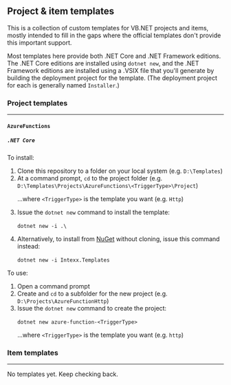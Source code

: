 ## Project & item templates
This is a collection of custom templates for VB.NET projects and items, mostly intended to fill in the gaps where the official templates don't provide this important support.

Most templates here provide both .NET Core and .NET Framework editions. The .NET Core editions are installed using `dotnet new`, and the .NET Framework editions are installed using a .VSIX file that you'll generate by building the deployment project for the template. (The deployment project for each is generally named `Installer`.)

### Project templates
---
#### `AzureFunctions`
##### *`.NET Core`*
To install:

1. Clone this repository to a folder on your local system (e.g. `D:\Templates`)
2. At a command prompt, `cd` to the project folder (e.g. `D:\Templates\Projects\AzureFunctions\<TriggerType>\Project`)

&nbsp;&nbsp;&nbsp;&nbsp;&nbsp;&nbsp;...where `<TriggerType>` is the template you want (e.g. `Http`)

3. Issue the `dotnet new` command to install the template:

&nbsp;&nbsp;&nbsp;&nbsp;&nbsp;&nbsp;`dotnet new -i .\`

4. Alternatively, to install from [NuGet](https://www.nuget.org/packages/Intexx.Templates) without cloning, issue this command instead:

&nbsp;&nbsp;&nbsp;&nbsp;&nbsp;&nbsp;`dotnet new -i Intexx.Templates`

To use:

1. Open a command prompt
2. Create and `cd` to a subfolder for the new project (e.g. `D:\Projects\AzureFunctionHttp`)
3. Issue the `dotnet new` command to create the project:

&nbsp;&nbsp;&nbsp;&nbsp;&nbsp;&nbsp;`dotnet new azure-function-<TriggerType>`

&nbsp;&nbsp;&nbsp;&nbsp;&nbsp;&nbsp;...where `<TriggerType>` is the template you want (e.g. `http`)


### Item templates
---
No templates yet. Keep checking back.
